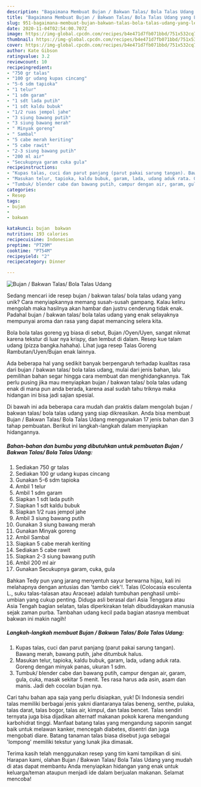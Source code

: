 ```yaml
---
description: "Bagaimana Membuat Bujan / Bakwan Talas/ Bola Talas Udang yang Lezat Sekali"
title: "Bagaimana Membuat Bujan / Bakwan Talas/ Bola Talas Udang yang Lezat Sekali"
slug: 951-bagaimana-membuat-bujan-bakwan-talas-bola-talas-udang-yang-lezat-sekali
date: 2020-11-04T02:54:00.707Z
image: https://img-global.cpcdn.com/recipes/b4e471d7fb071bbd/751x532cq70/bujan-bakwan-talas-bola-talas-udang-foto-resep-utama.jpg
thumbnail: https://img-global.cpcdn.com/recipes/b4e471d7fb071bbd/751x532cq70/bujan-bakwan-talas-bola-talas-udang-foto-resep-utama.jpg
cover: https://img-global.cpcdn.com/recipes/b4e471d7fb071bbd/751x532cq70/bujan-bakwan-talas-bola-talas-udang-foto-resep-utama.jpg
author: Kate Gibson
ratingvalue: 3.2
reviewcount: 10
recipeingredient:
- "750 gr talas"
- "100 gr udang kupas cincang"
- "5-6 sdm tapioka"
- "1 telur"
- "1 sdm garam"
- "1 sdt lada putih"
- "1 sdt kaldu bubuk"
- "1/2 ruas jempol jahe"
- "3 siung bawang putih"
- "3 siung bawang merah"
- " Minyak goreng"
- " Sambal"
- "5 cabe merah keriting"
- "5 cabe rawit"
- "2-3 siung bawang putih"
- "200 ml air"
- "Secukupnya garam cuka gula"
recipeinstructions:
- "Kupas talas, cuci dan parut panjang (parut pakai sarung tangan). Bawang merah, bawang putih, jahe ditumbuk halus."
- "Masukan telur, tapioka, kaldu bubuk, garam, lada, udang aduk rata. Goreng dengan minyak panas, ukuran 1 sdm."
- "Tumbuk/ blender cabe dan bawang putih, campur dengan air, garam, gula, cuka, masak sekitar 5 menit. Tes rasa harus ada asin, asam dan manis. Jadi deh cocolan bujan nya."
categories:
- Resep
tags:
- bujan
- 
- bakwan

katakunci: bujan  bakwan 
nutrition: 193 calories
recipecuisine: Indonesian
preptime: "PT29M"
cooktime: "PT54M"
recipeyield: "2"
recipecategory: Dinner

---
```



![Bujan / Bakwan Talas/ Bola Talas Udang](https://img-global.cpcdn.com/recipes/b4e471d7fb071bbd/751x532cq70/bujan-bakwan-talas-bola-talas-udang-foto-resep-utama.jpg)

Sedang mencari ide resep bujan / bakwan talas/ bola talas udang yang unik? Cara menyiapkannya memang susah-susah gampang. Kalau keliru mengolah maka hasilnya akan hambar dan justru cenderung tidak enak. Padahal bujan / bakwan talas/ bola talas udang yang enak selayaknya mempunyai aroma dan rasa yang dapat memancing selera kita.

Bola bola talas goreng yg biasa di sebut, Bujan /Oyen/Uyen, sangat nikmat karena tekstur di luar nya krispy, dan lembut di dalam. Resep kue talam udang (pizza bangka.hahaha). Lihat juga resep Talas Goreng Rambutan/Uyen/Bujan enak lainnya.

Ada beberapa hal yang sedikit banyak berpengaruh terhadap kualitas rasa dari bujan / bakwan talas/ bola talas udang, mulai dari jenis bahan, lalu pemilihan bahan segar hingga cara membuat dan menghidangkannya. Tak perlu pusing jika mau menyiapkan bujan / bakwan talas/ bola talas udang enak di mana pun anda berada, karena asal sudah tahu triknya maka hidangan ini bisa jadi sajian spesial.


Di bawah ini ada beberapa cara mudah dan praktis dalam mengolah bujan / bakwan talas/ bola talas udang yang siap dikreasikan. Anda bisa membuat Bujan / Bakwan Talas/ Bola Talas Udang menggunakan 17 jenis bahan dan 3 tahap pembuatan. Berikut ini langkah-langkah dalam menyiapkan hidangannya.

<!--inarticleads1-->

##### Bahan-bahan dan bumbu yang dibutuhkan untuk pembuatan Bujan / Bakwan Talas/ Bola Talas Udang:

1. Sediakan 750 gr talas
1. Sediakan 100 gr udang kupas cincang
1. Gunakan 5-6 sdm tapioka
1. Ambil 1 telur
1. Ambil 1 sdm garam
1. Siapkan 1 sdt lada putih
1. Siapkan 1 sdt kaldu bubuk
1. Siapkan 1/2 ruas jempol jahe
1. Ambil 3 siung bawang putih
1. Gunakan 3 siung bawang merah
1. Gunakan  Minyak goreng
1. Ambil  Sambal
1. Siapkan 5 cabe merah keriting
1. Sediakan 5 cabe rawit
1. Siapkan 2-3 siung bawang putih
1. Ambil 200 ml air
1. Gunakan Secukupnya garam, cuka, gula


Bahkan Tedy pun yang jarang menyentuh sayur berwarna hijau, kali ini melahapnya dengan antusias dan &#39;tambo ciek&#39;!. Talas (Colocasia esculenta L., suku talas-talasan atau Araceae) adalah tumbuhan penghasil umbi-umbian yang cukup penting. Diduga asli berasal dari Asia Tenggara atau Asia Tengah bagian selatan, talas diperkirakan telah dibudidayakan manusia sejak zaman purba. Tambahan udang kecil pada bagian atasnya membuat bakwan ini makin nagih! 

<!--inarticleads2-->

##### Langkah-langkah membuat Bujan / Bakwan Talas/ Bola Talas Udang:

1. Kupas talas, cuci dan parut panjang (parut pakai sarung tangan). Bawang merah, bawang putih, jahe ditumbuk halus.
1. Masukan telur, tapioka, kaldu bubuk, garam, lada, udang aduk rata. Goreng dengan minyak panas, ukuran 1 sdm.
1. Tumbuk/ blender cabe dan bawang putih, campur dengan air, garam, gula, cuka, masak sekitar 5 menit. Tes rasa harus ada asin, asam dan manis. Jadi deh cocolan bujan nya.


Cari tahu bahan apa saja yang perlu disiapkan, yuk! Di Indonesia sendiri talas memiliki berbagai jenis yakni diantaranya talas beneng, senthe, pulaka, talas darat, talas bogor, talas air, kimpul, dan talas bencet. Talas sendiri ternyata juga bisa dijadikan alternatf makanan pokok karena mengandung karbohidrat tinggi. Manfaat batang talas yang mengandung saponin sangat baik untuk melawan kanker, mencegah diabetes, disentri dan juga mengobati diare. Batang tanaman talas biasa disebut juga sebagai &#39;lompong&#39; memiliki tekstur yang lunak jika dimasak. 

Terima kasih telah menggunakan resep yang tim kami tampilkan di sini. Harapan kami, olahan Bujan / Bakwan Talas/ Bola Talas Udang yang mudah di atas dapat membantu Anda menyiapkan hidangan yang enak untuk keluarga/teman ataupun menjadi ide dalam berjualan makanan. Selamat mencoba!
